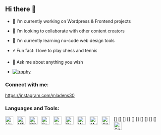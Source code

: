## Hi there 👋


- 🔭 I’m currently working on Wordpress & Frontend projects
- 👯 I’m looking to collaborate with other content creators
- 🌱 I’m currently learning no-code web design tools
- ⚡ Fun fact: I love to play chess and tennis
- 💬 Ask me about anything you wish

- [![trophy](https://github-profile-trophy.vercel.app/?username=mladens22)](https://github.com/ryo-ma/github-profile-trophy)

### Connect with me:
https://instagram.com/mladens30

### Languages and Tools:

[<img align="left" alt="Visual Studio Code" width="26px" src="https://cdn.jsdelivr.net/gh/devicons/devicon/icons/vscode/vscode-original.svg" style="padding-right:10px;" />]
[<img align="left" alt="HTML5" width="26px" src="https://cdn.jsdelivr.net/gh/devicons/devicon/icons/html5/html5-original.svg" style="padding-right:10px;" />]
[<img align="left" alt="CSS3" width="26px" src="https://cdn.jsdelivr.net/gh/devicons/devicon/icons/css3/css3-original.svg" style="padding-right:10px;" />]
[<img align="left" alt="Sass" width="26px" src="https://cdn.jsdelivr.net/gh/devicons/devicon/icons/sass/sass-original.svg" style="padding-right:10px;" />]
[<img align="left" alt="JavaScript" width="26px" src="https://cdn.jsdelivr.net/gh/devicons/devicon/icons/javascript/javascript-original.svg" style="padding-right:10px;" />]
[<img align="left" alt="React" width="26px" src="https://cdn.jsdelivr.net/gh/devicons/devicon/icons/react/react-original.svg" style="padding-right:10px;" />]
[<img align="left" alt="WP" width="26px" src="https://cdn.jsdelivr.net/gh/devicons/devicon/icons/wordpress/wordpress-original.svg" style="padding-right:10px;" />]
[<img align="left" alt="MySQL" width="26px" src="https://cdn.jsdelivr.net/gh/devicons/devicon/icons/mysql/mysql-original.svg" style="padding-right:10px;" />]
[<img align="left" alt="Git" width="26px" src="https://cdn.jsdelivr.net/gh/devicons/devicon/icons/git/git-original.svg" style="padding-right:10px;" />]
[<img align="left" alt="Github" width="26px" src="https://cdn.jsdelivr.net/gh/devicons/devicon/icons/github/github-original-wordmark.svg" style="padding-right:10px;" />]


<!--
**mladens22/mladens22** is a ✨ _special_ ✨ repository because its `README.md` (this file) appears on your GitHub profile.
